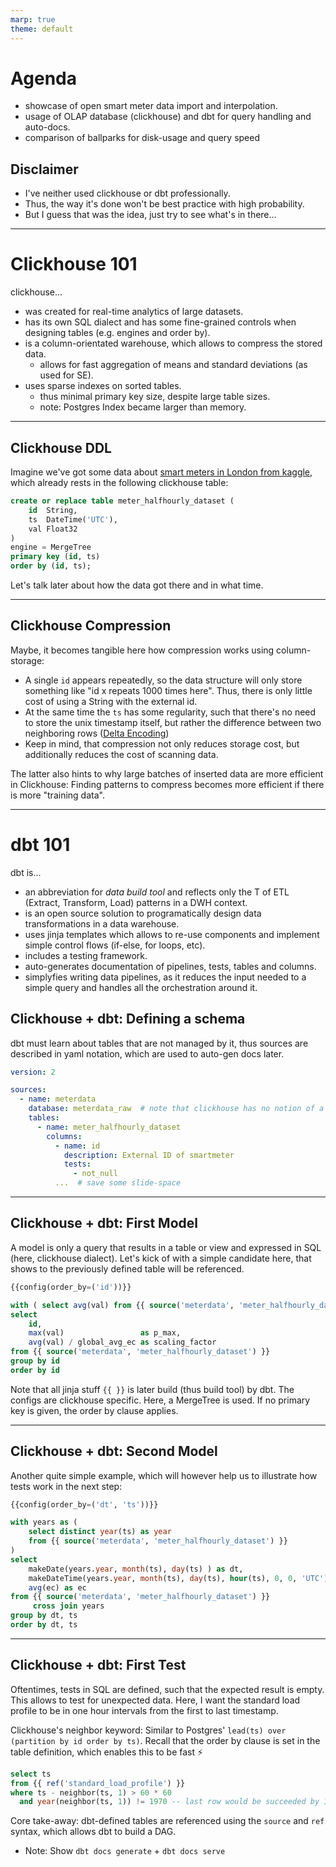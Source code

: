 ```yaml
---
marp: true
theme: default
---
```


# Agenda

- showcase of open smart meter data import and interpolation.
- usage of OLAP database (clickhouse) and dbt for query handling and auto-docs.
- comparison of ballparks for disk-usage and query speed

## Disclaimer

- I've neither used clickhouse or dbt professionally.
- Thus, the way it's done won't be best practice with high probability.
- But I guess that was the idea, just try to see what's in there...

---

# Clickhouse 101

clickhouse...

- was created for real-time analytics of large datasets.
- has its own SQL dialect and has some fine-grained controls when designing
  tables (e.g. engines and order by).
- is a column-orientated warehouse, which allows to compress the stored data.
  - allows for fast aggregation of means and standard deviations (as used for
    SE).
- uses sparse indexes on sorted tables.
  - thus minimal primary key size, despite large table sizes.
  - note: Postgres Index became larger than memory.

---

## Clickhouse DDL

Imagine we've got some data about [smart meters in London from
kaggle](https://www.kaggle.com/datasets/jeanmidev/smart-meters-in-london), which
already rests in the following clickhouse table:

```sql
create or replace table meter_halfhourly_dataset (
    id  String,
    ts  DateTime('UTC'),
    val Float32
)
engine = MergeTree
primary key (id, ts)
order by (id, ts);
```

Let's talk later about how the data got there and in what time.

---

## Clickhouse Compression

Maybe, it becomes tangible here how compression works using column-storage:

- A single `id` appears repeatedly, so the data structure will only store
  something like "id x repeats 1000 times here". Thus, there is only little cost
  of using a String with the external id.
- At the same time the `ts` has some regularity, such that there's no need to
  store the unix timestamp itself, but rather the difference between two
  neighboring rows ([Delta
  Encoding](https://altinity.com/blog/2019/7/new-encodings-to-improve-clickhouse))
- Keep in mind, that compression not only reduces storage cost, but additionally
  reduces the cost of scanning data.

The latter also hints to why large batches of inserted data are more efficient
in Clickhouse: Finding patterns to compress becomes more efficient if there is
more "training data".

---

# dbt 101

dbt is...

- an abbreviation for _data build tool_ and reflects only the T of ETL (Extract,
  Transform, Load) patterns in a DWH context.
- is an open source solution to programatically design data transformations in a
  data warehouse.
- uses jinja templates which allows to re-use components and implement simple
  control flows (if-else, for loops, etc).
- includes a testing framework.
- auto-generates documentation of pipelines, tests, tables and columns.
- simplyfies writing data pipelines, as it reduces the input needed to a simple
  query and handles all the orchestration around it.


## Clickhouse + dbt: Defining a schema

dbt must learn about tables that are not managed by it, thus sources are
described in yaml notation, which are used to auto-gen docs later.

```yml
version: 2

sources:
  - name: meterdata
    database: meterdata_raw  # note that clickhouse has no notion of a schema
    tables:
      - name: meter_halfhourly_dataset
        columns:
          - name: id
            description: External ID of smartmeter
            tests:
              - not_null
          ...  # save some slide-space
```

---

## Clickhouse + dbt: First Model

A model is only a query that results in a table or view and expressed in SQL
(here, clickhouse dialect). Let's kick of with a simple candidate here, that
shows to the previously defined table will be referenced.

```sql
{{config(order_by=('id'))}}

with ( select avg(val) from {{ source('meterdata', 'meter_halfhourly_dataset') }} ) as global_avg_ec
select
    id,
    max(val)                 as p_max,
    avg(val) / global_avg_ec as scaling_factor
from {{ source('meterdata', 'meter_halfhourly_dataset') }}
group by id
order by id
```

Note that all jinja stuff `{{ }}` is later build (thus build tool) by dbt. The
configs are clickhouse specific. Here, a MergeTree is used. If no primary key is
given, the order by clause applies.

---

## Clickhouse + dbt: Second Model

Another quite simple example, which will however help us to illustrate how tests
work in the next step:

```sql
{{config(order_by=('dt', 'ts'))}}

with years as (
    select distinct year(ts) as year
    from {{ source('meterdata', 'meter_halfhourly_dataset') }}
)
select
    makeDate(years.year, month(ts), day(ts) ) as dt,
    makeDateTime(years.year, month(ts), day(ts), hour(ts), 0, 0, 'UTC') as ts,
    avg(ec) as ec
from {{ source('meterdata', 'meter_halfhourly_dataset') }}
     cross join years
group by dt, ts
order by dt, ts
```

---

## Clickhouse + dbt: First Test

Oftentimes, tests in SQL are defined, such that the expected result is empty.
This allows to test for unexpected data. Here, I want the standard load profile
to be in one hour intervals from the first to last timestamp.

Clickhouse's neighbor keyword: Similar to Postgres' `lead(ts) over (partition by
id order by ts)`. Recall that the order by clause is set in the table
definition, which enables this to be fast ⚡️

```sql
select ts
from {{ ref('standard_load_profile') }}
where ts - neighbor(ts, 1) > 60 * 60
  and year(neighbor(ts, 1)) != 1970 -- last row would be succeeded by 1970-01-01 00:00:00
```

Core take-away: dbt-defined tables are referenced using the `source` and `ref`
syntax, which allows dbt to build a DAG.

- Note: Show `dbt docs generate` + `dbt docs serve`